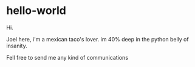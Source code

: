 # hello-world

Hi.

Joel here, i'm a mexican taco's lover. im 40% deep in the python belly of insanity.

Fell free to send me any kind of communications
